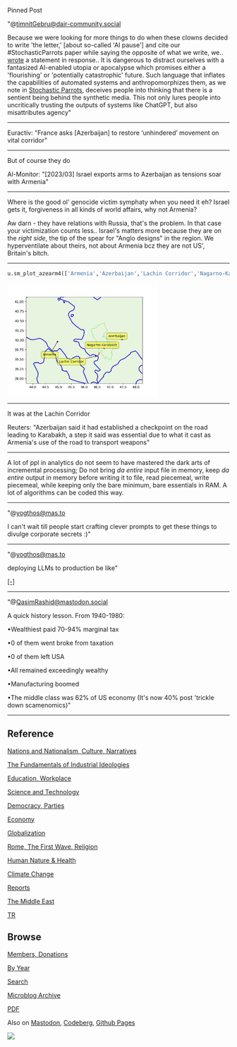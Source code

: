 Pinned Post

"@timnitGebru@dair-community.social

Because we were looking for more things to do when these clowns
decided to write 'the letter,' [about so-called 'AI pause'] and cite
our \#StochasticParrots paper while saying the opposite of what we
write, we.. [wrote](https://www.dair-institute.org/blog/letter-statement-March2023)
a statement in response.. It is dangerous to distract ourselves with a fantasized
AI-enabled utopia or apocalypse which promises either a 'flourishing' or
'potentially catastrophic' future. Such language that inflates the capabilities
of automated systems and anthropomorphizes them, as we note in [Stochastic Parrots](https://dl.acm.org/doi/abs/10.1145/3442188.3445922), 
deceives people into thinking that there is a sentient being behind the
synthetic media. This not only lures people into uncritically trusting
the outputs of systems like ChatGPT, but also misattributes agency"

---

Euractiv: "France asks [Azerbaijan] to restore ‘unhindered’ movement on vital corridor"

---

But of course they do

Al-Monitor: "[2023/03] Israel exports arms to Azerbaijan as tensions
soar with Armenia"

---

Where is the good ol' genocide victim symphaty when you need it eh?
Israel gets it, forgiveness in all kinds of world affairs, why not
Armenia?

Aw darn - they have relations with Russia, that's the problem. In that
case your victimization counts less.. Israel's matters more because
they are on the *right side*, the tip of the spear for "Anglo designs"
in the region. We hyperventilate about theirs, not about Armenia bcz
they are not US', Britain's bitch.

---

```python
u.sm_plot_azearm4(['Armenia','Azerbaijan','Lachin Corridor','Nagarno-Karabakh'])
```

<img width='340' src='mbl/2023/azearm4.jpg'/> 

---

It was at the Lachin Corridor

Reuters: "Azerbaijan said it had established a checkpoint on the road
leading to Karabakh, a step it said was essential due to what it cast
as Armenia's use of the road to transport weapons"

---

A lot of ppl in analytics do not seem to have mastered the dark arts
of incremental processing; Do not bring *da entire* input file in
memory, keep *da entire* output in memory before writing it to file,
read piecemeal, write piecemeal, while keeping only the bare minimum,
bare essentials in RAM. A lot of algorithms can be coded this way.

---

"@yogthos@mas.to

I can't wait till people start crafting clever prompts to get these
things to divulge corporate secrets :)"

---

"@yogthos@mas.to

deploying LLMs to production be like"

[[-]](https://media.mas.to/masto-public/media_attachments/files/110/248/459/433/803/260/original/e5d7d728aa68ed27.png)

---

"@QasimRashid@mastodon.social

A quick history lesson. From 1940-1980:

•Wealthiest paid 70-94% marginal tax

•0 of them went broke from taxation

•0 of them left USA

•All remained exceedingly wealthy

•Manufacturing boomed

•The middle class was 62% of US economy (It's now 40% post 'trickle
 down scamenomics)"

---

## Reference

[Nations and Nationalism, Culture, Narratives](0119/2013/02/nations-and-nationalism.html)

[The Fundamentals of Industrial Ideologies](0119/2011/04/fundamentals-of-industrial-ideologies.html)

[Education, Workplace](0119/2017/09/education-workplace.html)

[Science and Technology](0119/2018/09/science-technology.html)

[Democracy, Parties](0119/2016/11/democracy.html)

[Economy](2021/01/economy.html)

[Globalization](0119/2018/09/globalization.html)

[Rome, The First Wave, Religion](0119/2017/12/rome.html)

[Human Nature & Health](2020/07/human-nature.html)

[Climate Change](2022/01/climate.html)

[Reports](2021/01/reports.html)

[The Middle East](0119/2019/07/middleeast.html)

[TR](../tr/index.html)

## Browse

[Members, Donations](2022/08/members.html)

[By Year](years.html)

[Search](search.html)

[Microblog Archive](mbl/index.html)

[PDF](https://drive.google.com/uc?export=view&id=1FSi-1MnqXVq_PVTEXzzflwN8-7h92N_R)

Also on 
[Mastodon](https://masto.ai/@muratk3n),
[Codeberg](https://muratk5n.codeberg.page/en/),
[Github Pages](https://muratk5n.github.io/thirdwave/en/)

<img src='https://drive.google.com/uc?export=view&id=1zsIeciFSvlr-sWB84Tc0mfZ_NYqn9VQx'/> 



